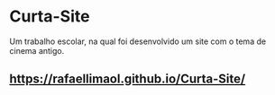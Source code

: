 # Curta-Site
Um trabalho escolar, na qual foi desenvolvido um site com o tema de cinema antigo. 

## https://rafaellimaol.github.io/Curta-Site/
